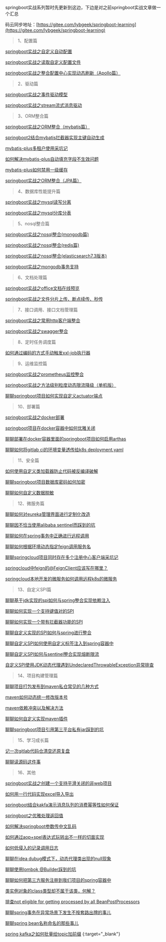 springboot实战系列暂时先更新到这边，下边是对之前springboot实战文章做一个汇总

码云同步地址：[https://gitee.com/lybgeek/springboot-learning](https://gitee.com/lybgeek/springboot-learning)

> 1、配置篇

[springboot实战之自定义自动配置](https://mp.weixin.qq.com/s?__biz=MzI1MTY1Njk4NQ==&mid=2247487402&idx=1&sn=50b4d6537e05f257f70c71bf55ca82ba&chksm=e9eee1dcde9968cae260c619e039a6f4832db69a5b272e85da98891a3656bae176ff4b2eb864&scene=21#wechat_redirect)


[springboot实战之读取自定义配置文件](https://mp.weixin.qq.com/s?__biz=MzI1MTY1Njk4NQ==&mid=2247487583&idx=1&sn=21eec54e505aaf21e01a2cf25d15d2c8&chksm=e9eefe29de99773f97814815e4ead86f4d4589ff2272652dd8fc2e0eafdab43350f546e12e10&scene=21#wechat_redirect)


[springboot实战之整合配置中心实现动态刷新（Apollo篇）](https://mp.weixin.qq.com/s?__biz=MzI1MTY1Njk4NQ==&mid=2247490283&idx=2&sn=1f38fc6872ff49adc5cb66e7d1d937a3&chksm=e9eef49dde997d8ba2b79734784d708cfeb35267fa534bd65cdf75cd0e853a88087b2c1076a6&token=158433357&lang=zh_CN#rd)



> 2、驱动篇

[springboot实战之事件驱动模型](https://mp.weixin.qq.com/s?__biz=MzI1MTY1Njk4NQ==&mid=2247487447&idx=1&sn=1765757dc9c345170e34fe8b694cffc0&chksm=e9eee1a1de9968b755a5ade4792e50ae5d36398cffa63c751f5ad859fbd7fe6b917e7ccf7ef4&scene=21#wechat_redirect)



[springboot实战之stream流式消息驱动](https://mp.weixin.qq.com/s?__biz=MzI1MTY1Njk4NQ==&mid=2247487488&idx=1&sn=22d766a529ff7c604330af1bbf6aea39&chksm=e9eefe76de997760ccc199796d76488692f3241fe1fa6802678e44d88f05a72dabdd4f4cc5ff&scene=21#wechat_redirect)



> 3、ORM整合篇

[springboot实战之ORM整合（mybatis篇）](https://mp.weixin.qq.com/s?__biz=MzI1MTY1Njk4NQ==&mid=2247487718&idx=1&sn=eff0d92671875d8acbf2a676a00b091c&chksm=e9eefe90de997786adfdf769644014c2c182b925e73e8c40702a1819b02f60d22b4a9afac33c&scene=21#wechat_redirect)


[springboot2结合mybatis拦截器实现主键自动生成](https://mp.weixin.qq.com/s?__biz=MzI1MTY1Njk4NQ==&amp;mid=2247492628&amp;idx=1&amp;sn=a50cb8f126c2994787e932246f1052ed&amp;chksm=e9ed0a62de9a837432dd8f1ef92ea5b65dd8162fbdafac06844662eb938dc714ef713273fa0b&token=1644107503&lang=zh_CN#rd)


[mybatis-plus多租户使用采坑记](https://mp.weixin.qq.com/s?__biz=MzI1MTY1Njk4NQ==&amp;mid=2247494620&amp;idx=1&amp;sn=73d471e8c9f351124a64f062a3285c81&amp;chksm=e9ed05aade9a8cbc8be138816f4cfe6181f1b325eb55830288af73d2655ac4c6d15cce2c8fb1&token=1644107503&lang=zh_CN#rd)


[如何解决mybatis-plus自动填充字段不生效问题](https://mp.weixin.qq.com/s?__biz=MzI1MTY1Njk4NQ==&amp;mid=2247494797&amp;idx=1&amp;sn=9b7593788b8c001c64d2dd0e89fa82e6&amp;chksm=e9ed02fbde9a8bedc6108e7be8dfa60fa9f3ffb115f0a2c8d0637dedeaad9083d7a9f7f42150&token=1644107503&lang=zh_CN#rd)


[mybatis-plus如何禁用一级缓存](https://mp.weixin.qq.com/s?__biz=MzI1MTY1Njk4NQ==&amp;mid=2247495739&amp;idx=1&amp;sn=b6b0528083b7fe2a973973c1047a4695&amp;chksm=e9ed1e4dde9a975b974d5246f5903b743d09aa8a160212347d62df6c45691f7b265947c6c7cf&token=1411348760&lang=zh_CN#rd)


[springboot实战之ORM整合（JPA篇）](https://mp.weixin.qq.com/s?__biz=MzI1MTY1Njk4NQ==&mid=2247487674&idx=1&sn=2f33664e18858409a55e07cdffd8878b&chksm=e9eefeccde9977da4e15df6e8bfa69ceb83417f32c82a00dae50dabe176bf046e0847b010c8f&scene=21#wechat_redirect)






> 4、数据库性能提升篇

[springboot实战之mysql读写分离](https://mp.weixin.qq.com/s?__biz=MzI1MTY1Njk4NQ==&mid=2247487921&idx=1&sn=e3495542b67e131914b90d6c7e9157b5&chksm=e9eeffc7de9976d19989a01c74b449674b05735642b6046a114bf4ca9a368a30f2bc3f681d45&scene=21#wechat_redirect)



[springboot实战之mysql分库分表](https://mp.weixin.qq.com/s?__biz=MzI1MTY1Njk4NQ==&mid=2247487971&idx=1&sn=c2a91ade482efe60fd4ccad15e66af46&chksm=e9eeff95de99768373731abdde0222de31ec1df4e4299de79d307407d3188f67590e6c889513&scene=21#wechat_redirect)



> 5、nosql整合篇

[springboot实战之nosql整合(mongodb篇)](https://mp.weixin.qq.com/s?__biz=MzI1MTY1Njk4NQ==&mid=2247487764&idx=1&sn=486ad71a952e4c9a03ca4555d4670445&chksm=e9eeff62de997674d539ab4eaf8a08c108fe24db45806b98dd06371757479bd490ef0607f645&scene=21#wechat_redirect)



[springboot实战之nosql整合(redis篇)](https://mp.weixin.qq.com/s?__biz=MzI1MTY1Njk4NQ==&mid=2247487821&idx=1&sn=2df08dcbea04934da2271059b839aa10&chksm=e9eeff3bde99762d1c804fccef202d6f977d2d02dff866b611b8289c78412e2068a96d8b3c87&scene=21#wechat_redirect)



[springboot实战之nosql整合(elasticsearch7.3版本)](https://mp.weixin.qq.com/s?__biz=MzI1MTY1Njk4NQ==&mid=2247487884&idx=1&sn=bd96faf41ffff56ca4fb28b250b83f2b&chksm=e9eefffade9976ec38b0e5e5b11d67935b395876074fedd46a5e8fcedcfa19a065142541a46b&scene=21#wechat_redirect)



[springboot实战之mongodb事务支持](https://mp.weixin.qq.com/s?__biz=MzI1MTY1Njk4NQ==&mid=2247487627&idx=2&sn=ddee6e84a25cdd760a4a442205d77bae&chksm=e9eefefdde9977ebd84ef50239d1cf34c3c78a3110aeb7800d1b7b4d09a23f539dd73a4e33d0&scene=21#wechat_redirect)



> 6、文档处理篇

[springboot实战之office文档在线预览](https://mp.weixin.qq.com/s?__biz=MzI1MTY1Njk4NQ==&mid=2247488173&idx=1&sn=9dc631ece77ec6d297c9b656dd190ae3&chksm=e9eefcdbde9975cd2a758b8f8f94004c412e5968a8eac3c0858dc4d0e62772d65ea50e467193&scene=21#wechat_redirect)


[springboot实战之文件分片上传、断点续传、秒传](https://mp.weixin.qq.com/s?__biz=MzI1MTY1Njk4NQ==&mid=2247488124&idx=1&sn=5f61348c42f0cf665d65401907588391&chksm=e9eefc0ade99751cac543f1d4e6bc81ecbbebfbdf26f1215ad44699a7e115dc8a9237a971f9c&scene=21#wechat_redirect)



> 7、接口调用、接口文档管理篇

[springboot实战之常用http客户端整合](https://mp.weixin.qq.com/s?__biz=MzI1MTY1Njk4NQ==&mid=2247488059&idx=1&sn=0f14eb76f9576ccb18c5e88f08a833fd&chksm=e9eefc4dde99755bb8bfe9ec74bf7ddcd69d1571a8f8c50696dcef15d654dfdb869edf66f8c7&scene=21#wechat_redirect)


[springboot实战之swagger整合](https://mp.weixin.qq.com/s?__biz=MzI1MTY1Njk4NQ==&mid=2247488019&idx=1&sn=99c10cbc99d72825811c8f908296e5d0&chksm=e9eefc65de9975737dcbecfa08a86b41c1a4ba7c80d8ec9fcb64759ca3191a1f1acc3a54a19f&scene=21#wechat_redirect)


> 8、定时任务调度篇

[如何通过编码的方式手动触发xxl-job执行器](https://mp.weixin.qq.com/s?__biz=MzI1MTY1Njk4NQ==&amp;mid=2247495310&amp;idx=1&amp;sn=832c5b5fcf5218e93f0d181b23288552&amp;chksm=e9ed00f8de9a89ee7ede4b5debbab3c02dbed940abe293b780b2346e13eb202cde96069caac0&token=1411348760&lang=zh_CN#rd)




> 9、运维监控篇

[springboot实战之prometheus监控整合](https://mp.weixin.qq.com/s?__biz=MzI1MTY1Njk4NQ==&mid=2247488220&idx=1&sn=ffea978162aeb75f5778dc03d7f4ca0d&chksm=e9eefcaade9975bc4c7dd9d7b7ba42ec342533fed77a435291cbae0f09ed7b19d4d6e6a3374f&scene=21#wechat_redirect)

[springboot实战之方法级别粒度动态限流降级（单机版）](https://mp.weixin.qq.com/s?__biz=MzI1MTY1Njk4NQ==&mid=2247488317&idx=1&sn=3cce2987b22387dfa378c5b6f75e2992&chksm=e9eefd4bde99745d8357b7a7333105d2c55b8caf548850777547a2acc5e316a7b11a00d573e1&scene=21#wechat_redirect)

[聊聊springboot项目如何实现自定义actuator端点](https://mp.weixin.qq.com/s?__biz=MzI1MTY1Njk4NQ==&amp;mid=2247499256&amp;idx=1&amp;sn=3c9a376bd2863cd6485dfcc50666cfeb&amp;chksm=e9ed138ede9a9a98d4b214cf1017c0982760d47eb8ab4305b8a5d25e24da66e5db6a7e212d97&token=76335148&lang=zh_CN#rd)



> 10、部署篇

[springboot实战之docker部署](https://mp.weixin.qq.com/s?__biz=MzI1MTY1Njk4NQ==&mid=2247488493&idx=1&sn=4b429bbe734d303c14adabda758c1882&chksm=e9eefd9bde99748d295ede5423164421ef5ff86977aa6025512f0fe1e72acf074d9ad67169b8&scene=21#wechat_redirect)

[springboot项目在docker容器中如何优雅关闭](https://mp.weixin.qq.com/s?__biz=MzI1MTY1Njk4NQ==&amp;mid=2247494541&amp;idx=1&amp;sn=96b485733f0750ee424147bc395f7faf&amp;chksm=e9ed05fbde9a8ceddc0c739a86f44f169345380ef38abf122c62f9a1859220d6675327629eb7&token=1644107503&lang=zh_CN#rd)

[聊聊部署在docker容器里面的springboot项目如何启用arthas](https://mp.weixin.qq.com/s?__biz=MzI1MTY1Njk4NQ==&amp;mid=2247497025&amp;idx=1&amp;sn=9717c58aa01b1dc4ab5a6640f3d57bbb&amp;chksm=e9ed1b37de9a9221efb10c15452f97d5c57dcd63cac479a4c9d62234be1241d16a67a0bbe4e3&token=528131835&lang=zh_CN#rd)

[聊聊如何将gitlab ci的环境变量透传给k8s deployment.yaml](https://mp.weixin.qq.com/s?__biz=MzI1MTY1Njk4NQ==&amp;mid=2247497167&amp;idx=1&amp;sn=5b748b6e1ee16a6c251d6f3645e9fa55&amp;chksm=e9ed1bb9de9a92af23295c3c25f34ab3e4c8c702fe1e086f6e81143cb4c341e2703904ddf873&token=76335148&lang=zh_CN#rd)


> 11、安全篇

[如何使用自定义类加载器防止代码被反编译破解](https://mp.weixin.qq.com/s?__biz=MzI1MTY1Njk4NQ==&mid=2247493416&idx=1&sn=2c4cc888793e88df15396ff6fb3dbda0&chksm=e9ed095ede9a8048522c77d9a01d0675ccfd134d2db2f4adccc2eb9c5e85d998edc3c9da2097&token=1482534083&lang=zh_CN#rd)

[聊聊springboot项目数据库密码如何加密](https://mp.weixin.qq.com/s?__biz=MzI1MTY1Njk4NQ==&amp;mid=2247497834&amp;idx=1&amp;sn=204c4a4976f2fdaa1038996791a0e503&amp;chksm=e9ed161cde9a9f0a8f252d70034eac5c1978b60f96523d2898b23efe3a5716bf706f85472676&token=528131835&lang=zh_CN#rd)

[聊聊如何自定义数据脱敏](https://mp.weixin.qq.com/s?__biz=MzI1MTY1Njk4NQ==&amp;mid=2247501037&amp;idx=1&amp;sn=895457cdecebc63ee0ee3df00bd85928&amp;chksm=e9ed2a9bde9aa38d1a2f0c24bf8a89c37a46afc10921a45fb39d05910557fe965a3ce48f58c0&token=76335148&lang=zh_CN#rd)


> 12、微服务篇

[聊聊如何对eureka管理界面进行定制化改造](https://mp.weixin.qq.com/s?__biz=MzI1MTY1Njk4NQ==&amp;mid=2247496550&amp;idx=1&amp;sn=3381f4f356980e5e03a1a272a2bd044d&amp;chksm=e9ed1d10de9a9406951715635b005287b9b95c4e2a6b003879fe85195e66392ac99aa6083310&token=528131835&lang=zh_CN#rd)

[聊聊因不恰当使用alibaba sentinel而踩到的坑](https://mp.weixin.qq.com/s?__biz=MzI1MTY1Njk4NQ==&amp;mid=2247496667&amp;idx=1&amp;sn=4098a2f4efcd3748ef2aa129003e9a76&amp;chksm=e9ed1dadde9a94bb97fac50e1144b0d7e1217468cffe39562240baf7141882c987dfd9169339&token=528131835&lang=zh_CN#rd)

[聊聊如何在spring事务中正确进行远程调用](https://mp.weixin.qq.com/s?__biz=MzI1MTY1Njk4NQ==&amp;mid=2247496767&amp;idx=1&amp;sn=7e3d168f564209cc87cbe0f80f9fa785&amp;chksm=e9ed1a49de9a935fe4ccce4dfe8f5b6e5d250c89157e899dbf27aa53d4170111623e8cc804c6&token=528131835&lang=zh_CN#rd)

[聊聊如何根据环境动态指定feign调用服务名](https://mp.weixin.qq.com/s?__biz=MzI1MTY1Njk4NQ==&amp;mid=2247498115&amp;idx=1&amp;sn=0e3b9a85469d0884945e131a851c7d62&amp;chksm=e9ed17f5de9a9ee35037e00efb4f4c760ab2e87fb6e279202a592b04cfdf6feb0eec9940e932&token=76335148&lang=zh_CN#rd)

[聊聊springcloud项目同时存在多个注册中心客户端采坑记](https://mp.weixin.qq.com/s?__biz=MzI1MTY1Njk4NQ==&amp;mid=2247498384&amp;idx=1&amp;sn=d287d1baded4e3aeef498324e9fae28a&amp;chksm=e9ed14e6de9a9df0d7c0bd756c6873d1bccd0797918da4285e171f2c04cfc70e4f9c0036de1a&token=76335148&lang=zh_CN#rd)

[springcloud中feign的@FeignClient应该写在哪里？](https://mp.weixin.qq.com/s?__biz=MzI1MTY1Njk4NQ==&amp;mid=2247493826&amp;idx=1&amp;sn=633d6500b5d4db9f4eb62538da29a779&amp;chksm=e9ed06b4de9a8fa2cbb71d8d8e796b3a1c89f8892188e6e65e465b2004c753c72056756c3e3b&token=76335148&lang=zh_CN#rd)

[springcloud本地开发的微服务如何调用远程k8s的微服务](https://mp.weixin.qq.com/s?__biz=MzI1MTY1Njk4NQ==&amp;mid=2247493044&amp;idx=1&amp;sn=0fbf07347e52c15a204387112a23a790&amp;chksm=e9ed0bc2de9a82d462262f480d3c9798f37ac8adb76b5eb7929d51f5a8e90802803f9c1e3b41&token=76335148&lang=zh_CN#rd)

> 13、自定义SPI篇

[聊聊基于jdk实现的spi如何与spring整合实现依赖注入](https://mp.weixin.qq.com/s?__biz=MzI1MTY1Njk4NQ==&amp;mid=2247498657&amp;idx=1&amp;sn=6644b8c36079bf5347c1b69dde5a47e1&amp;chksm=e9ed15d7de9a9cc1ed086870ff20704289d57dccfe9523ddcbe1bc8f82cccb5055469f81807c&token=76335148&lang=zh_CN#rd)

[聊聊如何实现一个支持键值对的SPI](https://mp.weixin.qq.com/s?__biz=MzI1MTY1Njk4NQ==&amp;mid=2247499652&amp;idx=1&amp;sn=f6ce6b15940563136b1efa0eaacb6acf&amp;chksm=e9ed11f2de9a98e4e8d4420e2ab1b6e85545d1a33aa82f5baef565fc0a9f6507bd4f849e63a0&token=76335148&lang=zh_CN#rd)

[聊聊如何实现一个带有拦截器功能的SPI](https://mp.weixin.qq.com/s?__biz=MzI1MTY1Njk4NQ==&amp;mid=2247499884&amp;idx=1&amp;sn=0c945f47737e73920fbab179ebe6cd0d&amp;chksm=e9ed2e1ade9aa70c635d6fb53bc38bc77c2c9342d9a9d567f3d99a40fa49ffdef12d4b4e6c39&token=76335148&lang=zh_CN#rd)

[聊聊自定义实现的SPI如何与spring进行整合](https://mp.weixin.qq.com/s?__biz=MzI1MTY1Njk4NQ==&amp;mid=2247500163&amp;idx=1&amp;sn=3b29d1cca62d13edcba5046a2e2f95e0&amp;chksm=e9ed2ff5de9aa6e3df1979fb11a68eed70bc29e89496b9968fcdc5acfe932a7522753ca34a63&token=76335148&lang=zh_CN#rd)

[聊聊自定义SPI如何使用自定义标签注入到spring容器中](https://mp.weixin.qq.com/s?__biz=MzI1MTY1Njk4NQ==&amp;mid=2247500471&amp;idx=1&amp;sn=b4cdcae8828ce6c7397f4e644f6674b1&amp;chksm=e9ed2cc1de9aa5d7c750d4f3b2d5ba6bee5aeb9eeac475fd0c83a7f08c34edf7bc2f840bec4c&token=76335148&lang=zh_CN#rd)

[聊聊自定义SPI如何与sentinel整合实现熔断限流](https://mp.weixin.qq.com/s?__biz=MzI1MTY1Njk4NQ==&amp;mid=2247500700&amp;idx=1&amp;sn=0a345d59285ddac04b9ecdae182607bd&amp;chksm=e9ed2deade9aa4fcb89794719b2558b7d069811bf7029ddad3ac2275a5014c263ac09e9e1381&token=76335148&lang=zh_CN#rd)

[自定义SPI使用JDK动态代理遇到UndeclaredThrowableException异常排查](https://mp.weixin.qq.com/s?__biz=MzI1MTY1Njk4NQ==&amp;mid=2247500820&amp;idx=1&amp;sn=d29fed49f97354e774b83e85302e6df5&amp;chksm=e9ed2a62de9aa374416620e862d2a4925d8f6d52920019a010cbcc25bb9c1927d12eeef36908&token=76335148&lang=zh_CN#rd)

> 14、项目构建管理篇

[聊聊项目打包发布到maven私仓常见的几种方式](https://mp.weixin.qq.com/s?__biz=MzI1MTY1Njk4NQ==&amp;mid=2247495497&amp;idx=1&amp;sn=c3d50ddee2707e356df4481d9cda0c8a&amp;chksm=e9ed013fde9a8829bbc7be91c1319d1ab14cda46fd425125d10b9aed0c01a0808c83cb9a3e12&token=76335148&lang=zh_CN#rd)

[maven如何动态统一修改版本号](https://mp.weixin.qq.com/s?__biz=MzI1MTY1Njk4NQ==&amp;mid=2247494124&amp;idx=1&amp;sn=d9b7ad06fc242cf5258a936f94869628&amp;chksm=e9ed079ade9a8e8cf02bb01da5e5e24753eed4168c50100d945cc87e7fedefc0e468f08b907d&token=76335148&lang=zh_CN#rd)

[maven依赖冲突以及解决方法](https://mp.weixin.qq.com/s?__biz=MzI1MTY1Njk4NQ==&amp;mid=2247490725&amp;idx=1&amp;sn=2c84f534b0558b9fc85a2f30b2f71203&amp;chksm=e9eef2d3de997bc5f45a74bb5afd95e62742fc36eef8b30f969f32d57c800c21a39069549107&token=76335148&lang=zh_CN#rd)

[聊聊如何自定义实现maven插件](https://mp.weixin.qq.com/s?__biz=MzI1MTY1Njk4NQ==&amp;mid=2247498942&amp;idx=1&amp;sn=0ebb7b403bf5a309bbdcd4e9889d1ea4&amp;chksm=e9ed12c8de9a9bde55d673faf709cb45280d838e9648903cac5f65294f13aa06cf5624daba4a&token=76335148&lang=zh_CN#rd)

[聊聊springboot项目引用第三平台私有jar踩到的坑](https://mp.weixin.qq.com/s?__biz=MzI1MTY1Njk4NQ==&amp;mid=2247497494&amp;idx=1&amp;sn=6f34dd38472522a9ebb12c89161da3f0&amp;chksm=e9ed1960de9a9076ea467beb5e1bbc4b1a3fe8b0fc908d71b5dccdbefb7c06ae59a5096ede2e&token=76335148&lang=zh_CN#rd)



> 15、学习成长篇

[记一次gitlab代码仓清空还原复盘](https://mp.weixin.qq.com/s?__biz=MzI1MTY1Njk4NQ==&amp;mid=2247500083&amp;idx=1&amp;sn=3950cc7de4e835b40c4e03cf224fa9fb&amp;chksm=e9ed2f45de9aa653cdbae032031ee79840303cd22ae478e807837d942c567fad70eb6bef5a81&token=76335148&lang=zh_CN#rd)

[聊聊读源码这件事](https://mp.weixin.qq.com/s?__biz=MzI1MTY1Njk4NQ==&amp;mid=2247500892&amp;idx=1&amp;sn=e2c54ba7d997dac1ce8b314fea2b4950&amp;chksm=e9ed2a2ade9aa33c230a58583faf13f490fed75af250fd3b0c7640b3b03ee10ed65928470ee9&token=76335148&lang=zh_CN#rd)

> 16、其他

[springboot实战之创建一个支持平滑关闭的非web项目](https://mp.weixin.qq.com/s?__biz=MzI1MTY1Njk4NQ==&mid=2247488372&idx=1&sn=d7fe2036b634bffcd2becf1577db6f5f&chksm=e9eefd02de997414d85518000c43523d031243a3b6a3fe231f1a601574a38feaef84f9cfd91e&scene=21#wechat_redirect)

[如何用一行代码实现excel导入导出](https://mp.weixin.qq.com/s?__biz=MzI1MTY1Njk4NQ==&mid=2247488501&idx=1&sn=e95a85ece7e4bd8e501912ddaf98b5c6&chksm=e9eefd83de9974956ddb7253fba232c377f69c16b342a0beeb885ee20135067b6aea648e1108&scene=21#wechat_redirect)

[springboot结合kakfa演示消息队列的消费幂等性如何保证](https://mp.weixin.qq.com/s?__biz=MzI1MTY1Njk4NQ==&mid=2247492142&idx=1&sn=67a708e07d2efbe3e7d3524b7156a825&chksm=e9ed0c58de9a854e109a15be1a271af4d27f532873f65c7fb8ed147900c58b8f37afaf8f5d20&token=912953533&lang=zh_CN#rd)

[springboot之优雅处理返回值](https://mp.weixin.qq.com/s?__biz=MzI1MTY1Njk4NQ==&mid=2247492409&idx=1&sn=e18d0511d71cec0a122d8ea950a81243&chksm=e9ed0d4fde9a8459183519ce711c71dce719d2382b8b9e33bd8adeadc0d6c1bee067b692a02a&token=2137971283&lang=zh_CN#rd)

[如何解决springboot参数传中文乱码](https://mp.weixin.qq.com/s?__biz=MzI1MTY1Njk4NQ==&amp;mid=2247494264&amp;idx=1&amp;sn=521b198092b4a11971f6fe00d6c8f1ae&amp;chksm=e9ed040ede9a8d18594af836f72b4a78cc3e8a87ff6b887fdf2f16eb9a2edf79969805a8d0b3&token=1644107503&lang=zh_CN#rd)

[如何通过aop+spel表达式玩转出不一样的切面实现](https://mp.weixin.qq.com/s?__biz=MzI1MTY1Njk4NQ==&amp;mid=2247496367&amp;idx=1&amp;sn=4e5cc795362df8890e78fd7fe35e3476&amp;chksm=e9ed1cd9de9a95cf8037897b94a59a2dd4b86da632dc7d71e316be635bb535851e816c83d18f&token=528131835&lang=zh_CN#rd)

[如何低侵入的记录调用日志](https://mp.weixin.qq.com/s?__biz=MzI1MTY1Njk4NQ==&amp;mid=2247496898&amp;idx=1&amp;sn=6cfa5800a09e63c5e377de765fbb9642&amp;chksm=e9ed1ab4de9a93a239815dd43639177b8abbca2262cc90789ff2841408c9303124de55429276&token=528131835&lang=zh_CN#rd)

[聊聊在idea dubug模式下，动态代理类出现的null现象](https://mp.weixin.qq.com/s?__biz=MzI1MTY1Njk4NQ==&amp;mid=2247498791&amp;idx=1&amp;sn=a2dfdd1283084636d5d65233a66d7164&amp;chksm=e9ed1251de9a9b471962964214b59643378db35962fa348d298d580c4a0f1f6aee9a77d50826&token=76335148&lang=zh_CN#rd)

[聊聊使用lombok @Builder踩到的坑](https://mp.weixin.qq.com/s?__biz=MzI1MTY1Njk4NQ==&amp;mid=2247499022&amp;idx=1&amp;sn=7d6cf631680219e57b278607ed88b88b&amp;chksm=e9ed1378de9a9a6ec2ec756dfa0164083dca48554f31ea7556be017e9fedcb5ae37f5723c1ee&token=76335148&lang=zh_CN#rd)

[聊聊如何把第三方服务注册到我们项目的spring容器中](https://mp.weixin.qq.com/s?__biz=MzI1MTY1Njk4NQ==&amp;mid=2247499361&amp;idx=1&amp;sn=8c6e14b898b6513e428be662421e5aa6&amp;chksm=e9ed1017de9a99010a5dcca6ea5e052e7b9188cc93f4f29f0c2ce7a8cfdfe024546687888fb3&token=76335148&lang=zh_CN#rd)

[类实例对象的class类型却不属于该类，何解？](https://mp.weixin.qq.com/s?__biz=MzI1MTY1Njk4NQ==&amp;mid=2247499501&amp;idx=1&amp;sn=3e4060a9acecc9ed300d9943d22804c0&amp;chksm=e9ed109bde9a998dce7d847e041ca15bda737d609ae4fec8027ed874260923cf7283ad510c48&token=76335148&lang=zh_CN#rd)

[排查not eligible for getting processed by all BeanPostProcessors](https://mp.weixin.qq.com/s?__biz=MzI1MTY1Njk4NQ==&amp;mid=2247500230&amp;idx=1&amp;sn=c8b84730db0fd13a787e231ad678627f&amp;chksm=e9ed2fb0de9aa6a6135fbe24c0d56c60068e849851791905f7c3bca1b97766d3e5bddf249fcb&token=76335148&lang=zh_CN#rd)

[聊聊spring事务在异常场景下发生不按套路出牌的事儿](https://mp.weixin.qq.com/s?__biz=MzI1MTY1Njk4NQ==&amp;mid=2247497224&amp;idx=1&amp;sn=a2d9dd15f18b16d8e2274d6929fcf27d&amp;chksm=e9ed187ede9a91682076c1a3eb1b77d64ebc83c511393e0b4f3b8bb4d1d35094952faab49c3b&token=76335148&lang=zh_CN#rd)

[聊聊spring bean名称命名的那些事儿](https://mp.weixin.qq.com/s?__biz=MzI1MTY1Njk4NQ==&amp;mid=2247497632&amp;idx=1&amp;sn=ca158341356e96aaabeabf533360c4e9&amp;chksm=e9ed19d6de9a90c04d27c96193c5e1c1d5d3816c28bab9676c621e8eff86d84020529095dd89&token=76335148&lang=zh_CN#rd)

[spring kafka之如何批量给topic加前缀](https://mp.weixin.qq.com/s?__biz=MzI1MTY1Njk4NQ==&amp;mid=2247493922&amp;idx=1&amp;sn=986975dc4b659ca5acad7d924c5c01d3&amp;chksm=e9ed0754de9a8e42d20a52f71bf3c6273269add514c7a464015b15352efd74ca92e567c1b68d&token=76335148&lang=zh_CN#rd) {:target="_blank"}